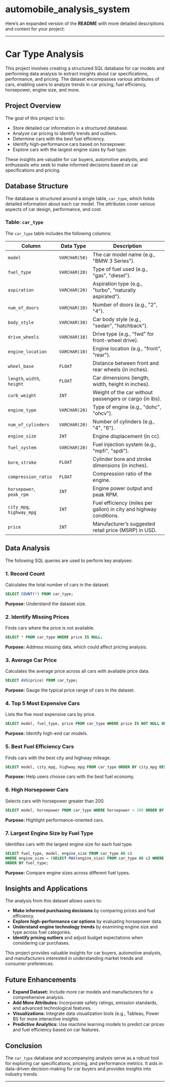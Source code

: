 # automobile_analysis_system

Here’s an expanded version of the **README** with more detailed descriptions and context for your project:

---

# Car Type Analysis

This project involves creating a structured SQL database for car models and performing data analysis to extract insights about car specifications, performance, and pricing. The dataset encompasses various attributes of cars, enabling users to analyze trends in car pricing, fuel efficiency, horsepower, engine size, and more.

## Project Overview

The goal of this project is to:

- Store detailed car information in a structured database.
- Analyze car pricing to identify trends and outliers.
- Determine cars with the best fuel efficiency.
- Identify high-performance cars based on horsepower.
- Explore cars with the largest engine sizes by fuel type.

These insights are valuable for car buyers, automotive analysts, and enthusiasts who seek to make informed decisions based on car specifications and pricing.

## Database Structure

The database is structured around a single table, `car_type`, which holds detailed information about each car model. The attributes cover various aspects of car design, performance, and cost.

### Table: `car_type`

The `car_type` table includes the following columns:

| Column             | Data Type        | Description                                      |
|--------------------|------------------|--------------------------------------------------|
| `model`            | `VARCHAR(50)`    | The car model name (e.g., "BMW 3 Series").        |
| `fuel_type`        | `VARCHAR(20)`    | Type of fuel used (e.g., "gas", "diesel").         |
| `aspiration`       | `VARCHAR(20)`    | Aspiration type (e.g., "turbo", "naturally aspirated"). |
| `num_of_doors`     | `VARCHAR(10)`    | Number of doors (e.g., "2", "4").                 |
| `body_style`       | `VARCHAR(30)`    | Car body style (e.g., "sedan", "hatchback").      |
| `drive_wheels`     | `VARCHAR(10)`    | Drive type (e.g., "fwd" for front-wheel drive).  |
| `engine_location`  | `VARCHAR(10)`    | Engine location (e.g., "front", "rear").         |
| `wheel_base`       | `FLOAT`          | Distance between front and rear wheels (in inches). |
| `length`, `width`, `height` | `FLOAT`   | Car dimensions (length, width, height in inches). |
| `curb_weight`      | `INT`            | Weight of the car without passengers or cargo (in lbs). |
| `engine_type`      | `VARCHAR(20)`    | Type of engine (e.g., "dohc", "ohcv").           |
| `num_of_cylinders`  | `VARCHAR(20)`    | Number of cylinders (e.g., "4", "6").           |
| `engine_size`      | `INT`            | Engine displacement (in cc).                     |
| `fuel_system`      | `VARCHAR(20)`    | Fuel injection system (e.g., "mpfi", "spdi").   |
| `bore`, `stroke`   | `FLOAT`          | Cylinder bore and stroke dimensions (in inches). |
| `compression_ratio`| `FLOAT`          | Compression ratio of the engine.                 |
| `horsepower`, `peak_rpm` | `INT`        | Engine power output and peak RPM.                |
| `city_mpg`, `highway_mpg` | `INT`       | Fuel efficiency (miles per gallon) in city and highway conditions. |
| `price`            | `INT`            | Manufacturer’s suggested retail price (MSRP) in USD. |

## Data Analysis

The following SQL queries are used to perform key analyses:

### 1. Record Count
Calculates the total number of cars in the dataset.
```sql
SELECT COUNT(*) FROM car_type;
```
**Purpose:** Understand the dataset size.

### 2. Identify Missing Prices
Finds cars where the price is not available.
```sql
SELECT * FROM car_type WHERE price IS NULL;
```
**Purpose:** Address missing data, which could affect pricing analysis.

### 3. Average Car Price
Calculates the average price across all cars with available price data.
```sql
SELECT AVG(price) FROM car_type;
```
**Purpose:** Gauge the typical price range of cars in the dataset.

### 4. Top 5 Most Expensive Cars
Lists the five most expensive cars by price.
```sql
SELECT model, fuel_type, price FROM car_type WHERE price IS NOT NULL ORDER BY price DESC LIMIT 5;
```
**Purpose:** Identify high-end car models.

### 5. Best Fuel Efficiency Cars
Finds cars with the best city and highway mileage.
```sql
SELECT model, city_mpg, highway_mpg FROM car_type ORDER BY city_mpg DESC, highway_mpg DESC LIMIT 10;
```
**Purpose:** Help users choose cars with the best fuel economy.

### 6. High Horsepower Cars
Selects cars with horsepower greater than 200.
```sql
SELECT model, horsepower FROM car_type WHERE horsepower > 200 ORDER BY horsepower DESC;
```
**Purpose:** Highlight performance-oriented cars.

### 7. Largest Engine Size by Fuel Type
Identifies cars with the largest engine size for each fuel type.
```sql
SELECT fuel_type, model, engine_size FROM car_type AS c1
WHERE engine_size = (SELECT MAX(engine_size) FROM car_type AS c2 WHERE c1.fuel_type = c2.fuel_type)
ORDER BY fuel_type;
```
**Purpose:** Compare engine sizes across different fuel types.

## Insights and Applications

The analysis from this dataset allows users to:

- **Make informed purchasing decisions** by comparing prices and fuel efficiency.
- **Explore high-performance car options** by evaluating horsepower data.
- **Understand engine technology trends** by examining engine size and type across fuel categories.
- **Identify pricing outliers** and adjust budget expectations when considering car purchases.

This project provides valuable insights for car buyers, automotive analysts, and manufacturers interested in understanding market trends and consumer preferences.

## Future Enhancements

- **Expand Dataset:** Include more car models and manufacturers for a comprehensive analysis.
- **Add More Attributes:** Incorporate safety ratings, emission standards, and advanced technological features.
- **Visualizations:** Integrate data visualization tools (e.g., Tableau, Power BI) for more interactive insights.
- **Predictive Analytics:** Use machine learning models to predict car prices and fuel efficiency based on car features.

## Conclusion

The `car_type` database and accompanying analysis serve as a robust tool for exploring car specifications, pricing, and performance metrics. It aids in data-driven decision-making for car buyers and provides insights into industry trends.

---

